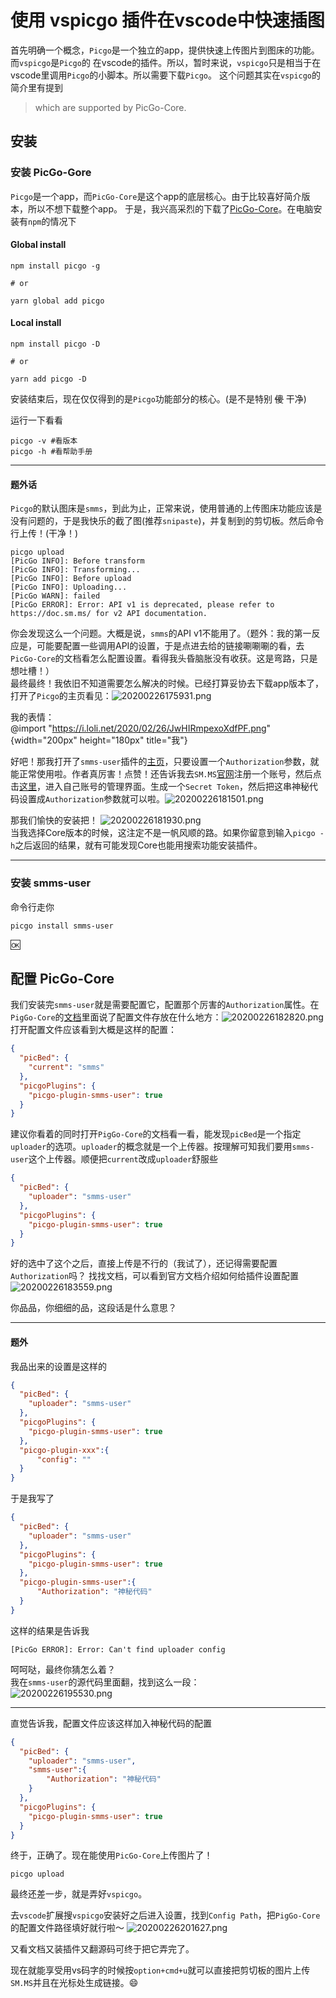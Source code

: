 # 使用 vspicgo 插件在vscode中快速插图

首先明确一个概念，`Picgo`是一个独立的app，提供快速上传图片到图床的功能。而`vspicgo`是`Picgo`的
在vscode的插件。所以，暂时来说，`vspicgo`只是相当于在vscode里调用`Picgo`的小脚本。所以需要下载`Picgo`。
这个问题其实在`vspicgo`的简介里有提到
> which are supported by PicGo-Core.

## 安装
### 安装 PicGo-Gore
`Picgo`是一个app，而`PicGo-Core`是这个app的底层核心。由于比较喜好简介版本，所以不想下载整个app。
于是，我兴高采烈的下载了[PicGo-Core](https://github.com/PicGo/PicGo-Core)。在电脑安装有`npm`的情况下
#### Global install
```shell
npm install picgo -g

# or

yarn global add picgo
```

#### Local install
```shell
npm install picgo -D

# or

yarn add picgo -D
```

安装结束后，现在仅仅得到的是`Picgo`功能部分的核心。(是不是特别 ~~傻~~ 干净)

运行一下看看
```shell
picgo -v #看版本
picgo -h #看帮助手册
```
---
#### 题外话
`Picgo`的默认图床是`smms`，到此为止，正常来说，使用普通的上传图床功能应该是没有问题的，于是我快乐的截了图(推荐`snipaste`)，并复制到的剪切板。然后命令行上传！(干净！)
```shell 
picgo upload
[PicGo INFO]: Before transform
[PicGo INFO]: Transforming...
[PicGo INFO]: Before upload
[PicGo INFO]: Uploading...
[PicGo WARN]: failed
[PicGo ERROR]: Error: API v1 is deprecated, please refer to https://doc.sm.ms/ for v2 API documentation.
```
你会发现这么一个问题。大概是说，`smms`的API v1不能用了。（题外：我的第一反应是，可能要配置一些调用API的设置，于是点进去给的链接唰唰唰的看，去`PicGo-Core`的文档看怎么配置设置。看得我头昏脑胀没有收获。这是弯路，只是想吐槽！）  
最终最终！我依旧不知道需要怎么解决的时候。已经打算妥协去下载app版本了，打开了`Picgo`的主页看见：![20200226175931.png](https://i.loli.net/2020/02/26/Y3Hc95XxL6ZUrhD.png) 

我的表情：  
@import "https://i.loli.net/2020/02/26/JwHIRmpexoXdfPF.png" {width="200px" height="180px" title="我"}  

好吧！那我打开了`smms-user`插件的[主页](https://github.com/xlzy520/picgo-plugin-smms-user)，只要设置一个`Authorization`参数，就能正常使用啦。作者真厉害！点赞！还告诉我去`SM.MS`[官网](https://sm.ms)注册一个账号，然后点击[这里](https://sm.ms/home/apitoken)，进入自己账号的管理界面。生成一个`Secret Token`，然后把这串神秘代码设置成`Authorization`参数就可以啦。![20200226181501.png](https://i.loli.net/2020/02/26/IhsKAaGp7T4YlOq.png)

那我们愉快的安装把！
![20200226181930.png](https://i.loli.net/2020/02/26/mV4K79CrYOFPueS.png)  
当我选择Core版本的时候，这注定不是一帆风顺的路。如果你留意到输入`picgo -h`之后返回的结果，就有可能发现Core也能用搜索功能安装插件。  

---

### 安装 smms-user
命令行走你
```shell 
picgo install smms-user
```
:ok:

## 配置 PicGo-Core

我们安装完`smms-user`就是需要配置它，配置那个厉害的`Authorization`属性。在`PigGo-Core`的[文档](https://picgo.github.io/PicGo-Core-Doc/zh/guide/)里面说了配置文件存放在什么地方：![20200226182820.png](https://i.loli.net/2020/02/26/akosHw4UI3NDYQn.png)
打开配置文件应该看到大概是这样的配置：
```json
{
  "picBed": {
    "current": "smms"
  },
  "picgoPlugins": {
    "picgo-plugin-smms-user": true
  }
}
```
建议你看着的同时打开`PigGo-Core`的文档看一看，能发现`picBed`是一个指定`uploader`的选项。`uploader`的概念就是一个上传器。按理解可知我们要用`smms-user`这个上传器。顺便把`current`改成`uploader`舒服些
```json
{
  "picBed": {
    "uploader": "smms-user"
  },
  "picgoPlugins": {
    "picgo-plugin-smms-user": true
  }
}
```

好的选中了这个之后，直接上传是不行的（我试了），还记得需要配置`Authorization`吗？
找找文档，可以看到官方文档介绍如何给插件设置配置![20200226183559.png](https://i.loli.net/2020/02/26/Hd4x8v7uGM3NZLS.png)

你品品，你细细的品，这段话是什么意思？

---
#### 题外
我品出来的设置是这样的
```json
{
  "picBed": {
    "uploader": "smms-user"
  },
  "picgoPlugins": {
    "picgo-plugin-smms-user": true
  },
  "picgo-plugin-xxx":{
      "config": ""
  }
}
```

于是我写了
```json
{
  "picBed": {
    "uploader": "smms-user"
  },
  "picgoPlugins": {
    "picgo-plugin-smms-user": true
  },
  "picgo-plugin-smms-user":{
      "Authorization": "神秘代码"
  }
}
```

这样的结果是告诉我
```shell 
[PicGo ERROR]: Error: Can't find uploader config
```

呵呵哒，最终你猜怎么着？  
我在`smms-user`的源代码里面翻，找到这么一段：  
![20200226195530.png](https://i.loli.net/2020/02/26/x4w8PcbB9lRUVdS.png)


---

直觉告诉我，配置文件应该这样加入神秘代码的配置
```json
{
  "picBed": {
    "uploader": "smms-user",
    "smms-user":{
        "Authorization": "神秘代码"
    }
  },
  "picgoPlugins": {
    "picgo-plugin-smms-user": true
  }
}
```

终于，正确了。现在能使用`PicGo-Core`上传图片了！
```shell
picgo upload
```

最终还差一步，就是弄好`vspicgo`。

去`vscode`扩展搜`vspicgo`安装好之后进入设置，找到`Config Path`，把`PigGo-Core`的配置文件路径填好就行啦～
![20200226201627.png](https://i.loli.net/2020/02/26/2XPUmxnA7Iw9gvt.png)

又看文档又装插件又翻源码可终于把它弄完了。

现在就能享受用vs码字的时候按`option+cmd+u`就可以直接把剪切板的图片上传`SM.MS`并且在光标处生成链接。:smile: